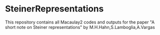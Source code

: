 # SteinerRepresentations
This repository contains all Macaulay2 codes and outputs for the paper "A short note on Steiner representations" by M.H.Hahn,S.Lamboglia,A.Vargas

